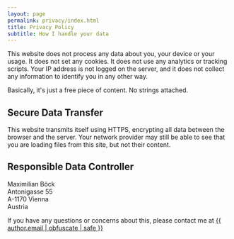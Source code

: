 ```yaml
---
layout: page
permalink: privacy/index.html
title: Privacy Policy
subtitle: How I handle your data
---
```


This website does not process any data about you, your device or your usage. It does not set any cookies. It
does not use any analytics or tracking scripts. Your IP address is not logged on the server, and it does not collect any information to identify you in any other way.

Basically, it's just a free piece of content. No strings attached.

## Secure Data Transfer

This website transmits itself using HTTPS, encrypting all data between the browser and the server. Your network provider may still be able to see that you are loading files from this site, but not their content.

## Responsible Data Controller

Maximilian Böck  
Antonigasse 55  
A-1170 Vienna  
Austria

If you have any questions or concerns about this, please contact me at <a href="mailto:{{ author.email | obfuscate | safe }}">{{ author.email | obfuscate | safe }}</a>